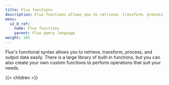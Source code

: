 ```yaml
---
title: Flux functions
description: Flux functions allows you to retrieve, transform, process, and output data easily.
menu:
  v2_0_ref:
    name: Flux functions
    parent: Flux query language
weight: 101
---
```


Flux's functional syntax allows you to retrieve, transform, process, and output data easily.
There is a large library of built-in functions, but you can also create your own
custom functions to perform operations that suit your needs.

{{< children >}}
